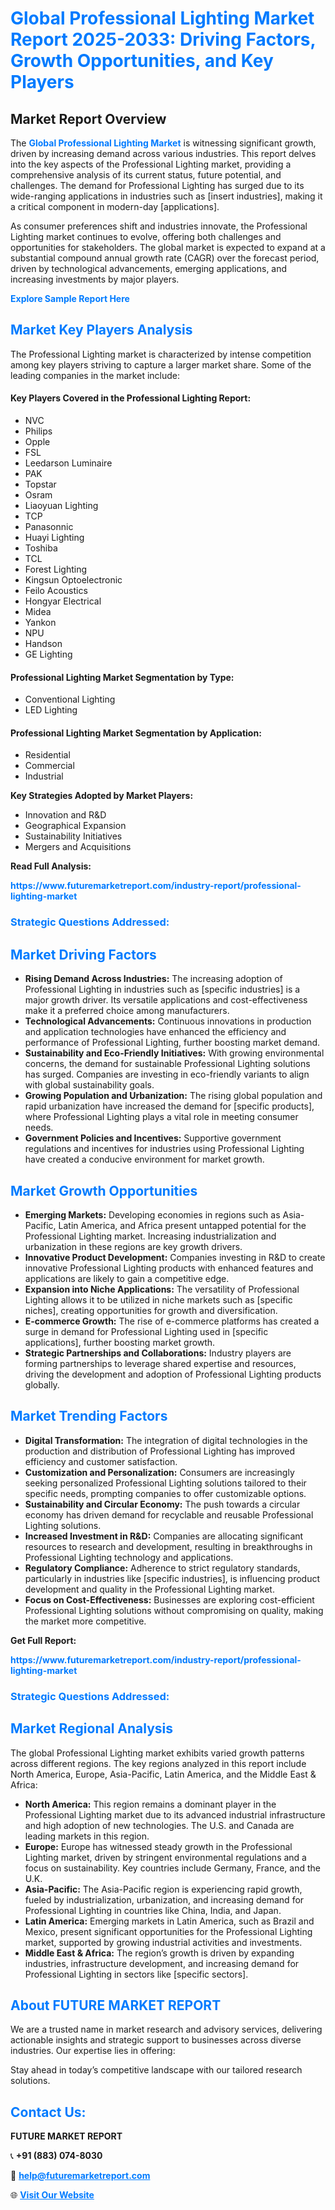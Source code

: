 <h1 style="color: #007BFF;">Global Professional Lighting Market Report 2025-2033: Driving Factors, Growth Opportunities, and Key Players</h1>

<section id="overview">
<h2>Market Report Overview</h2>
<p>The <a href="https://www.futuremarketreport.com/industry-report/professional-lighting-market" style="color: #007BFF; text-decoration: none;"><strong>Global Professional Lighting Market</strong></a> is witnessing significant growth, driven by increasing demand across various industries. This report delves into the key aspects of the Professional Lighting market, providing a comprehensive analysis of its current status, future potential, and challenges. The demand for Professional Lighting has surged due to its wide-ranging applications in industries such as [insert industries], making it a critical component in modern-day [applications].</p>
<p>As consumer preferences shift and industries innovate, the Professional Lighting market continues to evolve, offering both challenges and opportunities for stakeholders. The global market is expected to expand at a substantial compound annual growth rate (CAGR) over the forecast period, driven by technological advancements, emerging applications, and increasing investments by major players.</p>
</section>

<section id="overview">
<p><a href="https://www.futuremarketreport.com/request-sample/reportId=84833" style="color: #007BFF; text-decoration: none;"><strong>Explore Sample Report Here</strong></a></p>
</section>

<section id="key-players">
<h2 style="color: #007BFF;">Market Key Players Analysis</h2>
<p>The Professional Lighting market is characterized by intense competition among key players striving to capture a larger market share. Some of the leading companies in the market include:</p>
<h4>Key Players Covered in the Professional Lighting Report:</h4>
<ul><li>NVC</li><li>Philips</li><li>Opple</li><li>FSL</li><li>Leedarson Luminaire</li><li>PAK</li><li>Topstar</li><li>Osram</li><li>Liaoyuan Lighting</li><li>TCP</li><li>Panasonnic</li><li>Huayi Lighting</li><li>Toshiba</li><li>TCL</li><li>Forest Lighting</li><li>Kingsun Optoelectronic</li><li>Feilo Acoustics</li><li>Hongyar Electrical</li><li>Midea</li><li>Yankon</li><li>NPU</li><li>Handson</li><li>GE Lighting</li></ul>
<h4>Professional Lighting Market Segmentation by Type:</h4>
<ul><li>Conventional Lighting</li><li>LED Lighting</li></ul>

<h4>Professional Lighting Market Segmentation by Application:</h4>
<ul><li>Residential</li><li>Commercial</li><li>Industrial</li></ul>
<p><strong>Key Strategies Adopted by Market Players:</strong></p>
<ul>
<li>Innovation and R&D</li>
<li>Geographical Expansion</li>
<li>Sustainability Initiatives</li>
<li>Mergers and Acquisitions</li>
</ul>
</section>

<section>
<p><strong>Read Full Analysis: </strong></p><a href="https://www.futuremarketreport.com/industry-report/professional-lighting-market" style="color: #007BFF; text-decoration: none;"><strong>https://www.futuremarketreport.com/industry-report/professional-lighting-market</strong></a>
<h3 style="color: #007BFF;">Strategic Questions Addressed:</h3>
</section>

<section id="driving-factors">
<h2 style="color: #007BFF;">Market Driving Factors</h2>
<ul>
<li><strong>Rising Demand Across Industries:</strong> The increasing adoption of Professional Lighting in industries such as [specific industries] is a major growth driver. Its versatile applications and cost-effectiveness make it a preferred choice among manufacturers.</li>
<li><strong>Technological Advancements:</strong> Continuous innovations in production and application technologies have enhanced the efficiency and performance of Professional Lighting, further boosting market demand.</li>
<li><strong>Sustainability and Eco-Friendly Initiatives:</strong> With growing environmental concerns, the demand for sustainable Professional Lighting solutions has surged. Companies are investing in eco-friendly variants to align with global sustainability goals.</li>
<li><strong>Growing Population and Urbanization:</strong> The rising global population and rapid urbanization have increased the demand for [specific products], where Professional Lighting plays a vital role in meeting consumer needs.</li>
<li><strong>Government Policies and Incentives:</strong> Supportive government regulations and incentives for industries using Professional Lighting have created a conducive environment for market growth.</li>
</ul>
</section>

<section id="growth-opportunities">
<h2 style="color: #007BFF;">Market Growth Opportunities</h2>
<ul>
<li><strong>Emerging Markets:</strong> Developing economies in regions such as Asia-Pacific, Latin America, and Africa present untapped potential for the Professional Lighting market. Increasing industrialization and urbanization in these regions are key growth drivers.</li>
<li><strong>Innovative Product Development:</strong> Companies investing in R&D to create innovative Professional Lighting products with enhanced features and applications are likely to gain a competitive edge.</li>
<li><strong>Expansion into Niche Applications:</strong> The versatility of Professional Lighting allows it to be utilized in niche markets such as [specific niches], creating opportunities for growth and diversification.</li>
<li><strong>E-commerce Growth:</strong> The rise of e-commerce platforms has created a surge in demand for Professional Lighting used in [specific applications], further boosting market growth.</li>
<li><strong>Strategic Partnerships and Collaborations:</strong> Industry players are forming partnerships to leverage shared expertise and resources, driving the development and adoption of Professional Lighting products globally.</li>
</ul>
</section>

<section id="trending-factors">
<h2 style="color: #007BFF;">Market Trending Factors</h2>
<ul>
<li><strong>Digital Transformation:</strong> The integration of digital technologies in the production and distribution of Professional Lighting has improved efficiency and customer satisfaction.</li>
<li><strong>Customization and Personalization:</strong> Consumers are increasingly seeking personalized Professional Lighting solutions tailored to their specific needs, prompting companies to offer customizable options.</li>
<li><strong>Sustainability and Circular Economy:</strong> The push towards a circular economy has driven demand for recyclable and reusable Professional Lighting solutions.</li>
<li><strong>Increased Investment in R&D:</strong> Companies are allocating significant resources to research and development, resulting in breakthroughs in Professional Lighting technology and applications.</li>
<li><strong>Regulatory Compliance:</strong> Adherence to strict regulatory standards, particularly in industries like [specific industries], is influencing product development and quality in the Professional Lighting market.</li>
<li><strong>Focus on Cost-Effectiveness:</strong> Businesses are exploring cost-efficient Professional Lighting solutions without compromising on quality, making the market more competitive.</li>
</ul>
</section>

<section>
<p><strong>Get Full Report: </strong></p><a href="https://www.futuremarketreport.com/industry-report/professional-lighting-market" style="color: #007BFF; text-decoration: none;"><strong>https://www.futuremarketreport.com/industry-report/professional-lighting-market</strong></a>
<h3 style="color: #007BFF;">Strategic Questions Addressed:</h3>
</section>


<section id="regional-analysis">
<h2 style="color: #007BFF;">Market Regional Analysis</h2>
<p>The global Professional Lighting market exhibits varied growth patterns across different regions. The key regions analyzed in this report include North America, Europe, Asia-Pacific, Latin America, and the Middle East & Africa:</p>
<ul>
<li><strong>North America:</strong> This region remains a dominant player in the Professional Lighting market due to its advanced industrial infrastructure and high adoption of new technologies. The U.S. and Canada are leading markets in this region.</li>
<li><strong>Europe:</strong> Europe has witnessed steady growth in the Professional Lighting market, driven by stringent environmental regulations and a focus on sustainability. Key countries include Germany, France, and the U.K.</li>
<li><strong>Asia-Pacific:</strong> The Asia-Pacific region is experiencing rapid growth, fueled by industrialization, urbanization, and increasing demand for Professional Lighting in countries like China, India, and Japan.</li>
<li><strong>Latin America:</strong> Emerging markets in Latin America, such as Brazil and Mexico, present significant opportunities for the Professional Lighting market, supported by growing industrial activities and investments.</li>
<li><strong>Middle East & Africa:</strong> The region’s growth is driven by expanding industries, infrastructure development, and increasing demand for Professional Lighting in sectors like [specific sectors].</li>
</ul>
</section>

<footer>
<h2 style="color: #007BFF;">About FUTURE MARKET REPORT</h2>
<p>We are a trusted name in market research and advisory services, delivering actionable insights and strategic support to businesses across diverse industries. Our expertise lies in offering:</p>

<p>Stay ahead in today’s competitive landscape with our tailored research solutions.</p>

<h2 style="color: #007BFF;">Contact Us:</h2>
<p><strong>FUTURE MARKET REPORT</strong></p>
<p>📞 <strong>+91 (883) 074-8030</strong></p>
<p>📧 <strong><a href="mailto:help@futuremarketreport.com" style="color: #007BFF;">help@futuremarketreport.com</a></strong></p>
<p>🌐 <strong><a href="https://www.futuremarketreport.com/" style="color: #007BFF;">Visit Our Website</a></strong></p>
</footer>